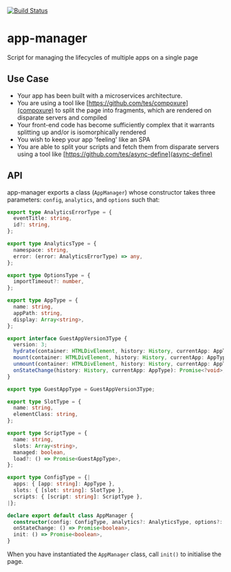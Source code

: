 [![Build Status](https://travis-ci.org/tomruttle/app-manager.svg?branch=master)](https://travis-ci.org/tomruttle/app-manager)

# app-manager

Script for managing the lifecycles of multiple apps on a single page

## Use Case

* Your app has been built with a microservices architecture.
* You are using a tool like [https://github.com/tes/compoxure](compoxure) to split the page into fragments, which are rendered on disparate servers and compiled
* Your front-end code has become sufficiently complex that it warrants splitting up and/or is isomorphically rendered
* You wish to keep your app 'feeling' like an SPA
* You are able to split your scripts and fetch them from disparate servers using a tool like [https://github.com/tes/async-define](async-define)

## API

app-manager exports a class (`AppManager`) whose constructor takes three parameters: `config`, `analytics`, and `options` such that:

```typescript
export type AnalyticsErrorType = {
  eventTitle: string,
  id?: string,
};

export type AnalyticsType = {
  namespace: string,
  error: (error: AnalyticsErrorType) => any,
};

export type OptionsType = {
  importTimeout?: number,
};

export type AppType = {
  name: string,
  appPath: string,
  display: Array<string>,
};

export interface GuestAppVersion3Type {
  version: 3;
  hydrate(container: HTMLDivElement, history: History, currentApp: AppType): Promise<?void>;
  mount(container: HTMLDivElement, history: History, currentApp: AppType): Promise<?void>;
  unmount(container: HTMLDivElement, history: History, currentApp: AppType): boolean;
  onStateChange(history: History, currentApp: AppType): Promise<?void>;
}

export type GuestAppType = GuestAppVersion3Type;

export type SlotType = {
  name: string,
  elementClass: string,
};

export type ScriptType = {
  name: string,
  slots: Array<string>,
  managed: boolean,
  load?: () => Promise<GuestAppType>,
};

export type ConfigType = {|
  apps: { [app: string]: AppType },
  slots: { [slot: string]: SlotType },
  scripts: { [script: string]: ScriptType },
|};

declare export default class AppManager {
  constructor(config: ConfigType, analytics?: AnalyticsType, options?: OptionsType): AppManager,
  onStateChange: () => Promise<boolean>,
  init: () => Promise<boolean>,
}
```

When you have instantiated the `AppManager` class, call `init()` to initialise the page.
